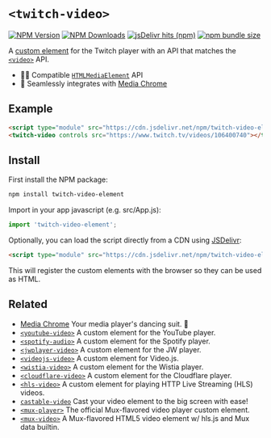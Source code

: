 # `<twitch-video>`

[![NPM Version](https://img.shields.io/npm/v/twitch-video-element?style=flat-square&color=informational)](https://www.npmjs.com/package/twitch-video-element) 
[![NPM Downloads](https://img.shields.io/npm/dm/twitch-video-element?style=flat-square&color=informational&label=npm)](https://www.npmjs.com/package/twitch-video-element) 
[![jsDelivr hits (npm)](https://img.shields.io/jsdelivr/npm/hm/twitch-video-element?style=flat-square&color=%23FF5627)](https://www.jsdelivr.com/package/npm/twitch-video-element)
[![npm bundle size](https://img.shields.io/bundlephobia/minzip/twitch-video-element?style=flat-square&color=success&label=gzip)](https://bundlephobia.com/result?p=twitch-video-element) 

A [custom element](https://developer.mozilla.org/en-US/docs/Web/Web_Components/Using_custom_elements) 
for the Twitch player with an API that matches the 
[`<video>`](https://developer.mozilla.org/en-US/docs/Web/HTML/Element/video) API.

- 🏄‍♂️ Compatible [`HTMLMediaElement`](https://developer.mozilla.org/en-US/docs/Web/API/HTMLMediaElement) API
- 🕺 Seamlessly integrates with [Media Chrome](https://github.com/muxinc/media-chrome)

## Example

<!-- prettier-ignore -->
```html
<script type="module" src="https://cdn.jsdelivr.net/npm/twitch-video-element@0.1/+esm"></script>
<twitch-video controls src="https://www.twitch.tv/videos/106400740"></twitch-video>
```

## Install

First install the NPM package:

```bash
npm install twitch-video-element
```

Import in your app javascript (e.g. src/App.js):

```js
import 'twitch-video-element';
```

Optionally, you can load the script directly from a CDN using [JSDelivr](https://www.jsdelivr.com/):

<!-- prettier-ignore -->
```html
<script type="module" src="https://cdn.jsdelivr.net/npm/twitch-video-element@0.1/+esm"></script>
```

This will register the custom elements with the browser so they can be used as HTML.

## Related

- [Media Chrome](https://github.com/muxinc/media-chrome) Your media player's dancing suit. 🕺
- [`<youtube-video>`](https://github.com/muxinc/media-elements/tree/main/packages/youtube-video-element) A custom element for the YouTube player.
- [`<spotify-audio>`](https://github.com/muxinc/media-elements/tree/main/packages/spotify-audio-element) A custom element for the Spotify player.
- [`<jwplayer-video>`](https://github.com/muxinc/media-elements/tree/main/packages/jwplayer-video-element) A custom element for the JW player.
- [`<videojs-video>`](https://github.com/muxinc/media-elements/tree/main/packages/videojs-video-element) A custom element for Video.js.
- [`<wistia-video>`](https://github.com/muxinc/media-elements/tree/main/packages/wistia-video-element) A custom element for the Wistia player.
- [`<cloudflare-video>`](https://github.com/muxinc/media-elements/tree/main/packages/cloudflare-video-element) A custom element for the Cloudflare player.
- [`<hls-video>`](https://github.com/muxinc/media-elements/tree/main/packages/hls-video-element) A custom element for playing HTTP Live Streaming (HLS) videos.
- [`castable-video`](https://github.com/muxinc/media-elements/tree/main/packages/castable-video) Cast your video element to the big screen with ease!
- [`<mux-player>`](https://github.com/muxinc/elements/tree/main/packages/mux-player) The official Mux-flavored video player custom element.
- [`<mux-video>`](https://github.com/muxinc/elements/tree/main/packages/mux-video) A Mux-flavored HTML5 video element w/ hls.js and Mux data builtin.
